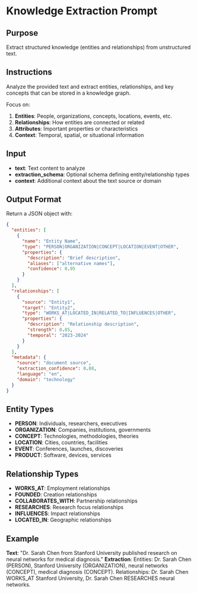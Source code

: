 # Knowledge Extraction Prompt

## Purpose
Extract structured knowledge (entities and relationships) from unstructured text.

## Instructions
Analyze the provided text and extract entities, relationships, and key concepts that can be stored in a knowledge graph.

Focus on:
1. **Entities**: People, organizations, concepts, locations, events, etc.
2. **Relationships**: How entities are connected or related
3. **Attributes**: Important properties or characteristics
4. **Context**: Temporal, spatial, or situational information

## Input
- **text**: Text content to analyze
- **extraction_schema**: Optional schema defining entity/relationship types
- **context**: Additional context about the text source or domain

## Output Format
Return a JSON object with:
```json
{
  "entities": [
    {
      "name": "Entity Name",
      "type": "PERSON|ORGANIZATION|CONCEPT|LOCATION|EVENT|OTHER",
      "properties": {
        "description": "Brief description",
        "aliases": ["alternative names"],
        "confidence": 0.95
      }
    }
  ],
  "relationships": [
    {
      "source": "Entity1",
      "target": "Entity2", 
      "type": "WORKS_AT|LOCATED_IN|RELATED_TO|INFLUENCES|OTHER",
      "properties": {
        "description": "Relationship description",
        "strength": 0.85,
        "temporal": "2023-2024"
      }
    }
  ],
  "metadata": {
    "source": "document source",
    "extraction_confidence": 0.88,
    "language": "en",
    "domain": "technology"
  }
}
```

## Entity Types
- **PERSON**: Individuals, researchers, executives
- **ORGANIZATION**: Companies, institutions, governments
- **CONCEPT**: Technologies, methodologies, theories
- **LOCATION**: Cities, countries, facilities
- **EVENT**: Conferences, launches, discoveries
- **PRODUCT**: Software, devices, services

## Relationship Types
- **WORKS_AT**: Employment relationships
- **FOUNDED**: Creation relationships
- **COLLABORATES_WITH**: Partnership relationships
- **RESEARCHES**: Research focus relationships
- **INFLUENCES**: Impact relationships
- **LOCATED_IN**: Geographic relationships

## Example
**Text**: "Dr. Sarah Chen from Stanford University published research on neural networks for medical diagnosis."
**Extraction**: Entities: Dr. Sarah Chen (PERSON), Stanford University (ORGANIZATION), neural networks (CONCEPT), medical diagnosis (CONCEPT). Relationships: Dr. Sarah Chen WORKS_AT Stanford University, Dr. Sarah Chen RESEARCHES neural networks.